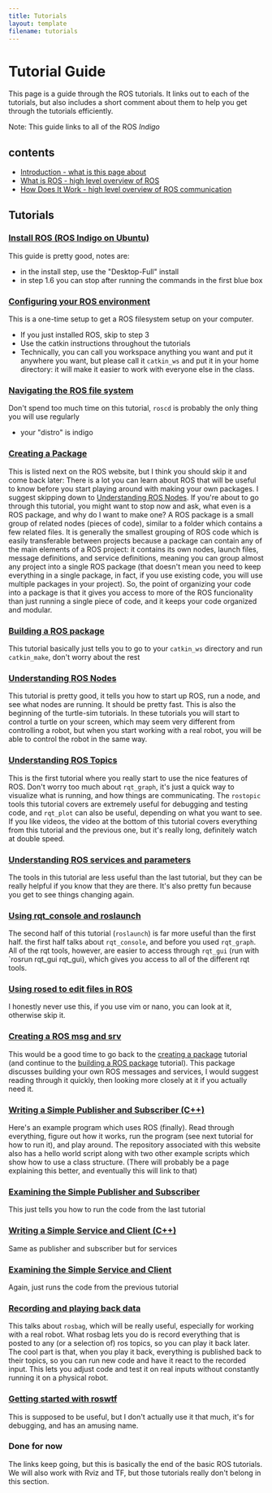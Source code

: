 ```yaml
---
title: Tutorials
layout: template
filename: tutorials
--- 
```


# Tutorial Guide
This page is a guide through the ROS tutorials. It links out to each of the tutorials, but also includes a short comment about them to help you get through the tutorials efficiently.

Note: This guide links to all of the ROS *Indigo*

## contents
- [Introduction - what is this page about](#introduction-to-ros)
- [What is ROS - high level overview of ROS](#what-is-ros)
- [How Does It Work - high level overview of ROS communication](#ok-that-makes-some-conceptual-sense-but-how-does-it-work)

## Tutorials

### [Install ROS (ROS Indigo on Ubuntu)](http://wiki.ros.org/indigo/Installation/Ubuntu)
This guide is pretty good, notes are:

- in the install step, use the "Desktop-Full" install
- in step 1.6 you can stop after running the commands in the first blue box

### [Configuring your ROS environment](http://wiki.ros.org/ROS/Tutorials/InstallingandConfiguringROSEnvironment)
This is a one-time setup to get a ROS filesystem setup on your computer.

- If you just installed ROS, skip to step 3
- Use the catkin instructions throughout the tutorials
- Technically, you can call you workspace anything you want and put it anywhere you want, but please call it `catkin_ws` and put it in your home directory: it will make it easier to work with everyone else in the class.

### [Navigating the ROS file system](http://wiki.ros.org/ROS/Tutorials/NavigatingTheFilesystem)
Don't spend too much time on this tutorial, `roscd` is probably the only thing you will use regularly

- your "distro" is indigo

### [Creating a Package](http://wiki.ros.org/ROS/Tutorials/CreatingPackage)
This is listed next on the ROS website, but I think you should skip it and come back later: There is a lot you can learn about ROS that will be useful to know before you start playing around with making your own packages. I suggest skipping down to [Understanding ROS Nodes](#understanding-ros-nodes).
If you're about to go through this tutorial, you might want to stop now and ask, what even is a ROS package, and why do I want to make one?  A ROS package is a small group of related nodes (pieces of code), similar to a folder which contains a few related files. It is generally the smallest grouping of ROS code which is easily transferable between projects because a package can contain any of the main elements of a ROS project: it contains its own nodes, launch files, message definitions, and service definitions, meaning you can group almost any project into a single ROS package (that doesn't mean you need to keep everything in a single package, in fact, if you use existing code, you will use multiple packages in your project). 
So, the point of organizing your code into a package is that it gives you access to more of the ROS funcionality than just running a single piece of code, and it keeps your code organized and modular.

### [Building a ROS package](http://wiki.ros.org/ROS/Tutorials/BuildingPackages)
This tutorial basically just tells you to go to your `catkin_ws` directory and run `catkin_make`, don't worry about the rest

### [Understanding ROS Nodes](http://wiki.ros.org/ROS/Tutorials/UnderstandingNodes)
This tutorial is pretty good, it tells you how to start up ROS, run a node, and see what nodes are running. It should be pretty fast. This is also the beginning of the turtle-sim tutorials. In these tutorials you will start to control a turtle on your screen, which may seem very different from controlling a robot, but when you start working with a real robot, you will be able to control the robot in the same way.

### [Understanding ROS Topics](http://wiki.ros.org/ROS/Tutorials/UnderstandingTopics)
This is the first tutorial where you really start to use the nice features of ROS. Don't worry too much about `rqt_graph`, it's just a quick way to visualize what is running, and how things are communicating. The `rostopic` tools this tutorial covers are extremely useful for debugging and testing code, and `rqt_plot` can also be useful, depending on what you want to see.
If you like videos, the video at the bottom of this tutorial covers everything from this tutorial and the previous one, but it's really long, definitely watch at double speed.

### [Understanding ROS services and parameters](http://wiki.ros.org/ROS/Tutorials/UnderstandingServicesParams)
The tools in this tutorial are less useful than the last tutorial, but they can be really helpful if you know that they are there. It's also pretty fun because you get to see things changing again.

### [Using rqt_console and roslaunch](http://wiki.ros.org/ROS/Tutorials/UsingRqtconsoleRoslaunch)
The second half of this tutorial (`roslaunch`) is far more useful than the first half. the first half talks about `rqt_console`, and before you used `rqt_graph`. All of the rqt tools, however, are easier to access through `rqt_gui` (run with `rosrun rqt_gui rqt_gui), which gives you access to all of the different rqt tools.

### [Using rosed to edit files in ROS](http://wiki.ros.org/ROS/Tutorials/UsingRosEd)
I honestly never use this, if you use vim or nano, you can look at it, otherwise skip it.

### [Creating a ROS msg and srv](http://wiki.ros.org/ROS/Tutorials/CreatingMsgAndSrv)
This would be a good time to go back to the [creating a package](#creating-a-package) tutorial (and continue to the [building a ROS package](#building-a-ros-package) tutorial).
This package discusses building your own ROS messages and services, I would suggest reading through it quickly, then looking more closely at it if you actually need it.

### [Writing a Simple Publisher and Subscriber (C++)](http://wiki.ros.org/ROS/Tutorials/WritingPublisherSubscriber%28c%2B%2B%29)
Here's an example program which uses ROS (finally). Read through everything, figure out how it works, run the program (see next tutorial for how to run it), and play around. 
The repository associated with this website also has a hello world script along with two other example scripts which show how to use a class structure. (There will probably be a page explaining this better, and eventually this will link to that)

### [Examining the Simple Publisher and Subscriber](http://wiki.ros.org/ROS/Tutorials/ExaminingPublisherSubscriber)
This just tells you how to run the code from the last tutorial

### [Writing a Simple Service and Client (C++)](http://wiki.ros.org/ROS/Tutorials/WritingServiceClient%28c%2B%2B%29)
Same as publisher and subscriber but for services

### [Examining the Simple Service and Client](http://wiki.ros.org/ROS/Tutorials/ExaminingServiceClient)
Again, just runs the code from the previous tutorial

### [Recording and playing back data](http://wiki.ros.org/ROS/Tutorials/Recording%20and%20playing%20back%20data)
This talks about `rosbag`, which will be really useful, especially for working with a real robot. What rosbag lets you do is record everything that is posted to any (or a selection of) ros topics, so you can play it back later. The cool part is that, when you play it back, everything is published back to their topics, so you can run new code and have it react to the recorded input. This lets you adjust code and test it on real inputs without constantly running it on a physical robot.

### [Getting started with roswtf](http://wiki.ros.org/ROS/Tutorials/Getting%20started%20with%20roswtf)
This is supposed to be useful, but I don't actually use it that much, it's for debugging, and has an amusing name.

### Done for now
The links keep going, but this is basically the end of the basic ROS tutorials. We will also work with Rviz and TF, but those tutorials really don't belong in this section.
